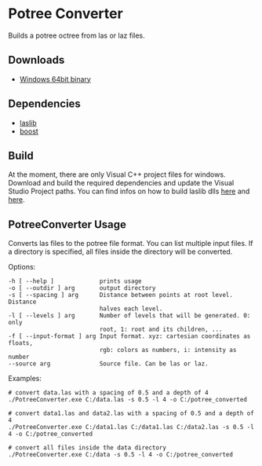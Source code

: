 # Potree Converter

Builds a potree octree from las or laz files.

## Downloads

* [Windows 64bit binary](http://potree.org/downloads/PotreeConverter_2014.08.15.zip)

## Dependencies

* [laslib](http://rapidlasso.com/lastools/)
* [boost](http://www.boost.org/)

## Build

At the moment, there are only Visual C++ project files for windows.
Download and build the required dependencies and update the Visual Studio
Project paths.
You can find infos on how to build laslib dlls [here](https://groups.google.com/forum/#!msg/lastools/zDfLAcbSR7o/XAFdu1Nvie4J) 
and [here](https://groups.google.com/forum/#!topic/lastools/Bo4CaAMZIGk).

## PotreeConverter Usage

Converts las files to the potree file format.
You can list multiple input files. If a directory is specified, all files
inside the directory will be converted.

Options:

    -h [ --help ]             prints usage
    -o [ --outdir ] arg       output directory
    -s [ --spacing ] arg      Distance between points at root level. Distance
                              halves each level.
    -l [ --levels ] arg       Number of levels that will be generated. 0: only
                              root, 1: root and its children, ...
    -f [ --input-format ] arg Input format. xyz: cartesian coordinates as floats,
                              rgb: colors as numbers, i: intensity as number
    --source arg              Source file. Can be las or laz.

Examples:

    # convert data.las with a spacing of 0.5 and a depth of 4
    ./PotreeConverter.exe C:/data.las -s 0.5 -l 4 -o C:/potree_converted

    # convert data1.las and data2.las with a spacing of 0.5 and a depth of 4
    ./PotreeConverter.exe C:/data1.las C:/data1.las C:/data2.las -s 0.5 -l 4 -o C:/potree_converted

    # convert all files inside the data directory
    ./PotreeConverter.exe C:/data -s 0.5 -l 4 -o C:/potree_converted
